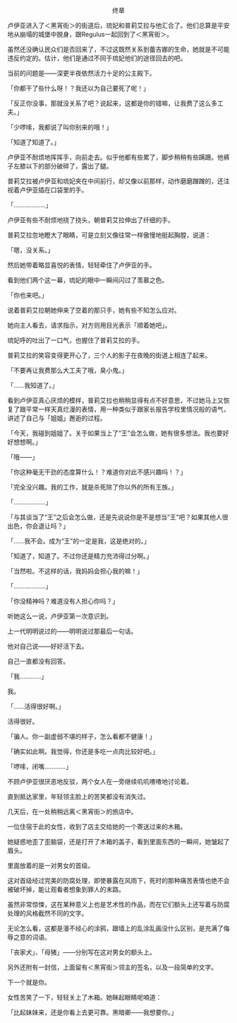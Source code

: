 <p align="center">终章</p>

卢伊亚进入了＜黑宵街＞的街道后，琉妃和普莉艾拉与他汇合了。他们总算是平安地从崩塌的城堡中脱身，跟Regulus一起回到了＜黑宵街＞。

虽然还没确认民众们是否回来了，不过这既然关系到蕾吉娜的生命，她就是不可能违反约定的。估计，他们是通过不同于琉妃他们的途径回去的吧。

当前的问题是——深更半夜依然活力十足的公主殿下。

「你都干了些什么呀！？我还以为自己要死了呢！」

「反正你没事，那就没关系了吧？说起来，这都是你的错嘛，让我费了这么多工夫。」

「少啰嗦，我都说了叫你别来的哦！」

「知道了知道了。」

卢伊亚不耐烦地挥挥手，向前走去。似乎他都有些累了，脚步稍稍有些蹒跚。他裤子左膝以下的部分破碎了，露出了腿。

普莉艾拉被卢伊亚和琉妃夹在中间前行，却又像以前那样，动作磨磨蹭蹭的，还注视着卢伊亚插在口袋里的手。

「………………」

卢伊亚有些不耐烦地挠了挠头，朝普莉艾拉伸出了纤细的手。

普莉艾拉忽地瞪大了眼睛，可是立刻又像往常一样傲慢地挺起胸膛，说道：

「嗯，没关系。」

然后她带着略显喜悦的表情，轻轻牵住了卢伊亚的手。

看到他们两个这一幕，琉妃的眼中一瞬间闪过了羡慕之色。

「你也来吧。」

说着普莉艾拉朝她伸来了空着的那只手，她有些不知怎么应对。

她向主人看去，请求指示，对方则用目光表示「顺着她吧」。

琉妃呼的吐出了一口气，也握住了普莉艾拉的手。

普莉艾拉的笑容变得更开心了，三个人的影子在夜晚的街道上相连了起来。

「不要再让我费那么大工夫了哦，臭小鬼。」

「……我知道了。」

看到卢伊亚真心厌烦的模样，普莉艾拉也稍稍显得有点不好意思，不过她马上又恢复了跟平常一样天真烂漫的表情，用一种类似于跟家长报告学校里情况般的语气，讲述了自己与「姐姐」邂逅的过程。

「今天，我碰到姐姐了。关于如果当上了“王”会怎么做，她有很多想法。我也要好好想想啊。」

「哦——」

「你这种毫无干劲的态度算什么！？难道你对此不感兴趣吗！？」

「完全没兴趣。我的工作，就是杀死除了你以外的所有王族。」

「………………」

「与其谈当了“王”之后会怎么做，还是先说说你是不是想当“王”吧？如果其他人很出色，你会退让吗？」

「……我不会。成为“王”的一定是我，这是绝对的。」

「知道了，知道了。不过你还是精力充沛得过分啊。」

「当然啦。不这样的话，我妈妈会担心我的嘛！」

「………………」

「你没精神吗？难道没有人担心你吗？」

听她这么一说，卢伊亚第一次意识到。

上一代明明说过的——明明说过那最后一句话。

他对自己说——好好活下去。

自己一直都没有回答。

「我…………」

我。

「……活得很好啊。」

活得很好。

「骗人。你一副虚弱不堪的样子，怎么看都不健康！」

「确实如此啊。我觉得，你还是多吃一点肉比较好吧。」

「啰嗦，闭嘴…………」

不顾卢伊亚很厌恶地反驳，两个女人在一旁继续叽叽喳喳地讨论着。

直到抵达家里，年轻领主脸上的苦笑都没有消失过。

几天后，在一处稍稍远离＜黑宵街＞的旅店中。

一位住宿于此的女性，收到了店主交给她的一个寄送过来的木箱。

她疑惑地歪了歪脑袋，还是打开了木箱的盖子，看到里面东西的一瞬间，她皱起了眉头。

里面放着的是一对男女的首级。

这对首级经过完美的防腐处理，即使暴露在风雨下，死时的那种痛苦表情也绝不会被破坏掉，能让观看者想象到罪人的末路。

虽然非常惊悚，这在某种意义上也是艺术性的作品，而在它们额头上还写着与防腐处理的风格截然不同的文字。

无论怎么看，这都是漫不经心的涂鸦，跟墙上的乱涂乱画没什么区别，是充满了侮辱之意的词语。

「丧家犬」、「母猪」——分别写在这对男女的额头上。

另外还附有一封信，上面留有＜黑宵街＞领主的签名，以及一段简单的文字。

下一个就是你。

女性苦笑了一下，轻轻关上了木箱。她眯起眼睛呢喃道：

「比起妹妹来，还是你看上去更可靠。黑暗卿——我想要你。」

